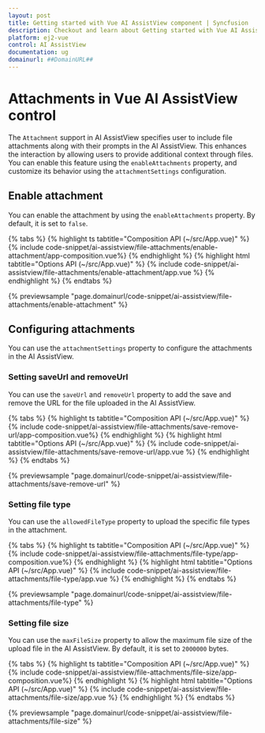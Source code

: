 ```yaml
---
layout: post
title: Getting started with Vue AI AssistView component | Syncfusion
description: Checkout and learn about Getting started with Vue AI AssistView component of Syncfusion Essential JS 2 and more details.
platform: ej2-vue
control: AI AssistView
documentation: ug
domainurl: ##DomainURL##
---
```


# Attachments in Vue AI AssistView control


The `Attachment` support in AI AssistView specifies user to include file attachments along with their prompts in the AI AssistView. This enhances the interaction by allowing users to provide additional context through files. You can enable this feature using the `enableAttachments` property, and customize its behavior using the `attachmentSettings` configuration.

## Enable attachment

You can enable the attachment by using the `enableAttachments` property. By default, it is set to `false`.

{% tabs %}
{% highlight ts tabtitle="Composition API (~/src/App.vue)" %}
{% include code-snippet/ai-assistview/file-attachments/enable-attachment/app-composition.vue%}
{% endhighlight %}
{% highlight html tabtitle="Options API (~/src/App.vue)" %}
{% include code-snippet/ai-assistview/file-attachments/enable-attachment/app.vue %}
{% endhighlight %}
{% endtabs %}

{% previewsample "page.domainurl/code-snippet/ai-assistview/file-attachments/enable-attachment" %}

## Configuring attachments

You can use the `attachmentSettings` property to configure the attachments in the AI AssistView.

### Setting saveUrl and removeUrl

You can use the `saveUrl` and `removeUrl` property to add the save and remove the URL for the file uploaded in the AI AssistView.

{% tabs %}
{% highlight ts tabtitle="Composition API (~/src/App.vue)" %}
{% include code-snippet/ai-assistview/file-attachments/save-remove-url/app-composition.vue%}
{% endhighlight %}
{% highlight html tabtitle="Options API (~/src/App.vue)" %}
{% include code-snippet/ai-assistview/file-attachments/save-remove-url/app.vue %}
{% endhighlight %}
{% endtabs %}

{% previewsample "page.domainurl/code-snippet/ai-assistview/file-attachments/save-remove-url" %}

### Setting file type

You can use the `allowedFileType` property to upload the specific file types in the attachment.

{% tabs %}
{% highlight ts tabtitle="Composition API (~/src/App.vue)" %}
{% include code-snippet/ai-assistview/file-attachments/file-type/app-composition.vue%}
{% endhighlight %}
{% highlight html tabtitle="Options API (~/src/App.vue)" %}
{% include code-snippet/ai-assistview/file-attachments/file-type/app.vue %}
{% endhighlight %}
{% endtabs %}

{% previewsample "page.domainurl/code-snippet/ai-assistview/file-attachments/file-type" %}

### Setting file size

You can use the `maxFileSize` property to allow the maximum file size of the upload file in the AI AssistView. By default, it is set to `2000000` bytes.

{% tabs %}
{% highlight ts tabtitle="Composition API (~/src/App.vue)" %}
{% include code-snippet/ai-assistview/file-attachments/file-size/app-composition.vue%}
{% endhighlight %}
{% highlight html tabtitle="Options API (~/src/App.vue)" %}
{% include code-snippet/ai-assistview/file-attachments/file-size/app.vue %}
{% endhighlight %}
{% endtabs %}

{% previewsample "page.domainurl/code-snippet/ai-assistview/file-attachments/file-size" %}